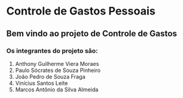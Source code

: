 # Controle de Gastos Pessoais

## Bem vindo ao projeto de Controle de Gastos

### Os integrantes do projeto são:

1. Anthony Guilherme Viera Moraes
2. Paulo Sócrates de Souza Pinheiro
3. João Pedro de Souza Fraga
4. Vinícius Santos Leite
5. Marcos Antônio da Silva Almeida
